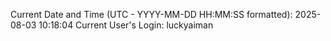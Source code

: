 Current Date and Time (UTC - YYYY-MM-DD HH:MM:SS formatted): 2025-08-03 10:18:04
Current User's Login: luckyaiman
